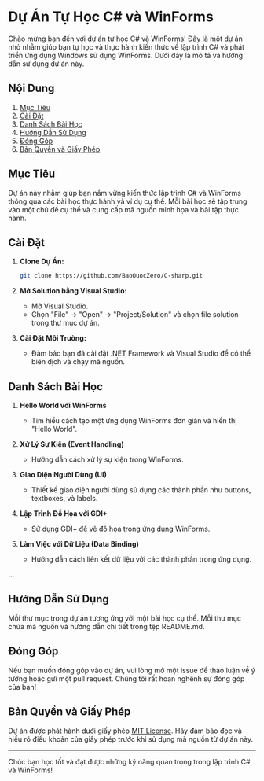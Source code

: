 # Dự Án Tự Học C# và WinForms

Chào mừng bạn đến với dự án tự học C# và WinForms! Đây là một dự án nhỏ nhằm giúp bạn tự học và thực hành kiến thức về lập trình C# và phát triển ứng dụng Windows sử dụng WinForms. Dưới đây là mô tả và hướng dẫn sử dụng dự án này.

## Nội Dung

1. [Mục Tiêu](#mục-tiêu)
2. [Cài Đặt](#cài-đặt)
3. [Danh Sách Bài Học](#danh-sách-bài-học)
4. [Hướng Dẫn Sử Dụng](#hướng-dẫn-sử-dụng)
5. [Đóng Góp](#đóng-góp)
6. [Bản Quyền và Giấy Phép](#bản-quyền-và-giấy-phép)

## Mục Tiêu

Dự án này nhằm giúp bạn nắm vững kiến thức lập trình C# và WinForms thông qua các bài học thực hành và ví dụ cụ thể. Mỗi bài học sẽ tập trung vào một chủ đề cụ thể và cung cấp mã nguồn minh họa và bài tập thực hành.

## Cài Đặt

1. **Clone Dự Án:**
   ```bash
   git clone https://github.com/BaoQuocZero/C-sharp.git
   ```

2. **Mở Solution bằng Visual Studio:**
   - Mở Visual Studio.
   - Chọn "File" -> "Open" -> "Project/Solution" và chọn file solution trong thư mục dự án.

3. **Cài Đặt Môi Trường:**
   - Đảm bảo bạn đã cài đặt .NET Framework và Visual Studio để có thể biên dịch và chạy mã nguồn.

## Danh Sách Bài Học

1. **Hello World với WinForms**
   - Tìm hiểu cách tạo một ứng dụng WinForms đơn giản và hiển thị "Hello World".

2. **Xử Lý Sự Kiện (Event Handling)**
   - Hướng dẫn cách xử lý sự kiện trong WinForms.

3. **Giao Diện Người Dùng (UI)**
   - Thiết kế giao diện người dùng sử dụng các thành phần như buttons, textboxes, và labels.

4. **Lập Trình Đồ Họa với GDI+**
   - Sử dụng GDI+ để vẽ đồ họa trong ứng dụng WinForms.

5. **Làm Việc với Dữ Liệu (Data Binding)**
   - Hướng dẫn cách liên kết dữ liệu với các thành phần trong ứng dụng.

...

## Hướng Dẫn Sử Dụng

Mỗi thư mục trong dự án tương ứng với một bài học cụ thể. Mỗi thư mục chứa mã nguồn và hướng dẫn chi tiết trong tệp README.md.

## Đóng Góp

Nếu bạn muốn đóng góp vào dự án, vui lòng mở một issue để thảo luận về ý tưởng hoặc gửi một pull request. Chúng tôi rất hoan nghênh sự đóng góp của bạn!

## Bản Quyền và Giấy Phép

Dự án được phát hành dưới giấy phép [MIT License](LICENSE). Hãy đảm bảo đọc và hiểu rõ điều khoản của giấy phép trước khi sử dụng mã nguồn từ dự án này.

---

Chúc bạn học tốt và đạt được những kỹ năng quan trọng trong lập trình C# và WinForms!
